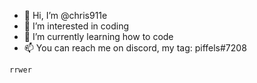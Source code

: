 - 👋 Hi, I’m @chris911e
- 👀 I’m interested in coding
- 🌱 I’m currently learning how to code
- 📫 You can reach me on discord, my tag: piffels#7208

<!---
chris911e/chris911e is a ✨ special ✨ repository because its `README.md` (this file) appears on your GitHub profile.
You can click the Preview link to take a look at your changes.
--->

```
rrwer
```
